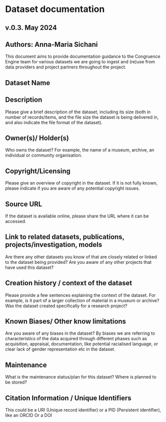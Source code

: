 # Dataset documentation

## v.0.3. May 2024

## Authors: Anna-Maria Sichani

This document aims to provide documentation guidance to the Congruence Engine team for various datasets we are going to ingest and (re)use from data providers and project partners throughout the project.


## Dataset Name
## Description
Please give a brief description of the dataset, including its size (both in number of records/items, and the file size the dataset is being delivered in, and also indicate the file format of the dataset).

## Owner(s)/ Holder(s)
Who owns the dataset? For example, the name of a museum, archive, an individual or community organisation.


## Copyright/Licensing
Please give an overview of copyright in the dataset. If it is not fully known, please indicate if you are aware of any potential copyright issues.

## Source URL
If the dataset is available online, please share the URL where it can be accessed.


## Link to related datasets, publications, projects/investigation, models
Are there any other datasets you know of that are closely related or linked to the dataset being provided? Are you aware of any other projects that have used this dataset?

## Creation history  / context of the dataset
Please provide a few sentences explaining the context of the dataset. For example, is it part of a larger collection of material in a museum or archive? Was the dataset created specifically for a research project?

## Known Biases/ Other know limitations
Are you aware of any biases in the dataset? By biases we are referring to characteristics of the data acquired through different phases such as acquisition, appraisal, documentation, like potential racialised language, or clear lack of gender representation etc in the dataset.

## Maintenance 
What is the maintenance status/plan for this dataset? Where is planned to be stored?

## Citation Information / Unique Identifiers 
This could be a URI (Unique record identifier) or a PID (Persistent identifier), like an ORCID Or a DOI

